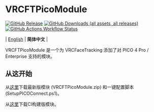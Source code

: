 # VRCFTPicoModule

[![GitHub Release](https://img.shields.io/github/v/release/lonelyicer/VRCFTPicoModule)](https://github.com/lonelyicer/VRCFTPicoModule/releases/)
[![GitHub Downloads (all assets, all releases)](https://img.shields.io/github/downloads/lonelyicer/VRCFTPicoModule/total)](https://github.com/lonelyicer/VRCFTPicoModule/releases/latest)
[![GitHub Actions Workflow Status](https://img.shields.io/github/actions/workflow/status/lonelyicer/VRCFTPicoModule/ci.yml)](https://github.com/lonelyicer/VRCFTPicoModule/actions/workflows/ci.yml)


| [English](./README.md) | **简体中文** |

VRCFTPicoModule 是一个为 VRCFaceTracking 添加了对 PICO 4 Pro / Enterprise 支持的模块。

<div align="left">

## 从这开始
从[这里](https://github.com/lonelyicer/VRCFTPicoModule/releases/latest)下载最新版模块 (VRCFTPicoModule.zip) 和一键配置脚本 (SetupPICOConnect.ps1)。

从[这里](https://github.com/lonelyicer/VRCFTPicoModule/actions/workflows/ci.yml)下载CI构建版模块。
